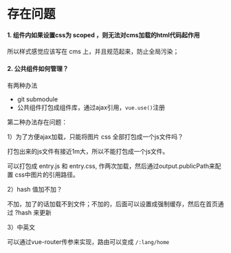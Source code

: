 # 存在问题

#### 1. 组件内如果设置css为 scoped ，则无法对cms加载的html代码起作用

所以样式感觉应该写在 cms 上，并且规范起来，防止全局污染；

#### 2. 公共组件如何管理？

有两种办法

- git submodule
- 公共组件打包成组件库，通过ajax引用，`vue.use()`注册

第二种办法存在问题：

1）为了方便ajax加载，只能将图片 css 全部打包成一个js文件吗？

打包出来的js文件有接近1m大，所以不能打包成一个js文件。

可以打包成 entry.js 和 entry.css, 作两次加载，然后通过output.publicPath来配置 css中图片的引用路径。

2）hash 值加不加？

不加，加了的话加载不到文件；不加的，后面可以设置成强制缓存，然后在首页通过 ?hash 来更新

3）中英文

可以通过vue-router传参来实现，路由可以变成 `/:lang/home`





